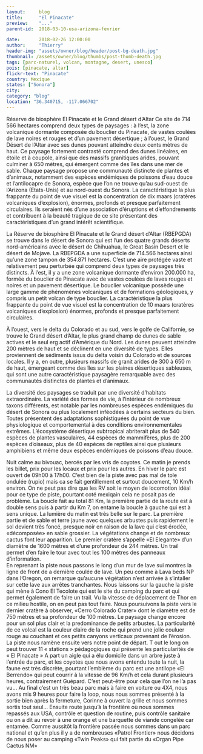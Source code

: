 ```yaml
---
layout:     blog
title:      "El Pinacate"
preview:    "..."
parent-id:  2018-03-10-usa-arizona-fevrier

date:       2018-02-26 12:00:00
author:     "Thierry"
header-img: "assets/owner/blog/header/post-bg-death.jpg"
thumbnail: /assets/owner/blog/thumbs/post-thumb-death.jpg
tags: [parc-naturel, volcan, montagne, desert, unesco]
pois: [pinacate, altar]
flickr-text: "Pinacate"
country: Mexique 
states: ["Sonora"]
city: 
category: "blog"
location: "36.340715, -117.066702"
---
```


Réserve de biosphère El Pinacate et le Grand désert d’Altar
Ce site de 714 566 hectares comprend deux types de paysages : à l’est, la zone volcanique dormante composée du bouclier du Pinacate, de vastes coulées de lave noires et rouges et d’un pavement désertique ; à l’ouest, le Grand Désert de l’Altar avec ses dunes pouvant atteindre deux cents mètres de haut. Ce paysage fortement contrasté comprend des dunes linéaires, en étoile et à coupole, ainsi que des massifs granitiques arides, pouvant culminer à 650 mètres, qui émergent comme des îles dans une mer de sable. Chaque paysage propose une communauté distincte de plantes et d’animaux, notamment des espèces endémiques de poissons d’eau douce et l’antilocapre de Sonora, espèce que l’on ne trouve qu’au sud-ouest de l’Arizona (Etats-Unis) et au nord-ouest du Sonora. La caractéristique la plus frappante du point de vue visuel est la concentration de dix maars (cratères volcaniques d’explosion), énormes, profonds et presque parfaitement circulaires. Ils seraient nés d’une association d’éruptions et d’effondrements et contribuent à la beauté tragique de ce site présentant des caractéristiques d’un grand intérêt scientifique.

La Réserve de biosphère El Pinacate et le Grand désert d’Altar (RBEPGDA) se trouve dans le désert de Sonora qui est l’un des quatre grands déserts nord-américains avec le désert de Chihuahua, le Great Basin Desert et le désert de Mojave. La RBEPGDA a une superficie de 714.566 hectares ainsi qu’une zone tampon de 354.871 hectares. C’est une aire protégée vaste et relativement peu perturbée qui comprend deux types de paysages très distincts. À l’est, il y a une zone volcanique dormante d’environ 200.000 ha, formée du bouclier de Pinacate avec de vastes coulées de laves rouges et noires et un pavement désertique. Le bouclier volcanique possède une large gamme de phénomènes volcaniques et de formations géologiques, y compris un petit volcan de type bouclier. La caractéristique la plus frappante du point de vue visuel est la concentration de 10 maars (cratères volcaniques d’explosion) énormes, profonds et presque parfaitement circulaires.

À l’ouest, vers le delta du Colorado et au sud, vers le golfe de Californie, se trouve le Grand désert d’Altar, le plus grand champ de dunes de sable actives et le seul erg actif d’Amérique du Nord. Les dunes peuvent atteindre 200 mètres de haut et se déclinent en une diversité de types. Elles proviennent de sédiments issus du delta voisin du Colorado et de sources locales. Il y a, en outre, plusieurs massifs de granit arides de 300 à 650 m de haut, émergeant comme des îles sur les plaines désertiques sableuses, qui sont une autre caractéristique paysagère remarquable avec des communautés distinctes de plantes et d’animaux.

La diversité des paysages se traduit par une diversité d’habitats extraordinaire. La variété des formes de vie, à l’intérieur de nombreux taxons différents, est notable par les nombreuses espèces endémiques du désert de Sonora ou plus localement inféodées à certains secteurs du bien. Toutes présentent des adaptations sophistiquées du point de vue physiologique et comportemental à des conditions environnementales extrêmes. L’écosystème désertique subtropical abriterait plus de 540 espèces de plantes vasculaires, 44 espèces de mammifères, plus de 200 espèces d’oiseaux, plus de 40 espèces de reptiles ainsi que plusieurs amphibiens et même deux espèces endémiques de poissons d’eau douce.


Nuit calme au bivouac, bercés par les vris de coyotes. Ce matin je prends les billet, prix pour les locaux et prix pour les autres. En hiver le parc est ouvert de 09h00 à 17h00. C’est bien de la piste avec pas mal de tole ondulée (rupio) mais ca se fait gentillement et surtout doucement, 10 Km/h environ. On ne peut pas dire que les RV soit le moyen de locomotion idéal pour ce type de piste, pourtant coté mexiqain cela ne posait pas de problème. La boucle fait au total 81 Km, la première partie de la route est à double sens puis à partir du Km 7, on entame la boucle à gauche qui est à sens unique. La lumière du matin est très belle sur le parc. La première partie et de sable et terre jaune avec quelques arbustes puis rapidement le sol devient très foncé, presque noir en raison de la lave qui c’est érodée, «décomposée» en sable grossier. La végétations change et de nombreux cactus font leur apparition. Le premier cratère s’appelle «El Elegante» d’un diamètre de 1600 mètres et d’une profondeur de  244 mètres. Un trail permet d’en faire le tour avec tout les 100 mètres des panneaux d’information.  
En reprenant la piste nous passons le long d’un mur de lave sui montres la ligne de front de a dernière coulée de lave. Un peu comme à Lava beds NP dans l’Oregon, on remarque qu’aucune végétation n’est arrivée à s’intaller sur cette lave aux arrêtes tranchantes.
Nous laissons sur la gauche la piste qui mène à Cono El Tecolote qui est le site du camping du parc et qui permet également de faire un trail. Vu la vitesse de déplacement de Thor en ce milieu hostile, on en peut pas tout faire.
Nous poursuivons la piste vers le dernier cratère à observer, «Cerro Colorado Crater» dont le diamètre est de 750 mètres et sa profondeur de 100 mètres. Le paysage change encore pour un sol plus clair et la predominance de petits arbustes. La particularité de ce volcal est la couleur claire de la roche qui prend une jolie couluer rouge au couchant et ces petits canyons verticaux provenant de l’érosion.
La piste nous ramène ensuite vers notre point de départ. T out le long on peut trouver 11 « stations » pédagogiques qui présente les particularités de « El Pinacate »
A part un aigle qui a élu domicile dans un arbre juste à l’entrée du parc, et les coyotes que nous avons entendu toute la nuit, la faune est très discrète, pourtant l’emblème du parc est une antilope «El Berrendo» qui peut courrir à la vitesse de 96 Km/h et cela durant plusieurs heures, contrairement Guépard. C’est peut-être pour cela que l’on ne l’a pas vu…
Au final c’est un très beau parc mais à faire en voiture ou 4X4, nous avons mis 9 heures pour faire la loop, nous nous sommes présenté à la sortie bien après la fermeture, Corinne à ouvert la grille et nous sommes sortis tout seul…
Ensuite route jusqu’à la frontière où nous sommes repassés aux USA, contrôle et question de routine, puis contrôle sanitaire ou on a dit au revoir à une orange et une barquette de viande congelée car entamée. Comme aussitôt la frontière passée nous sommes dans un parc national et qu’en plus il y a de nombreuses «Patrol Frontier» nous décidons de nous poser au camping «Twin Peaks» qui fait partie du «Organ Pipe Cactus NM» 